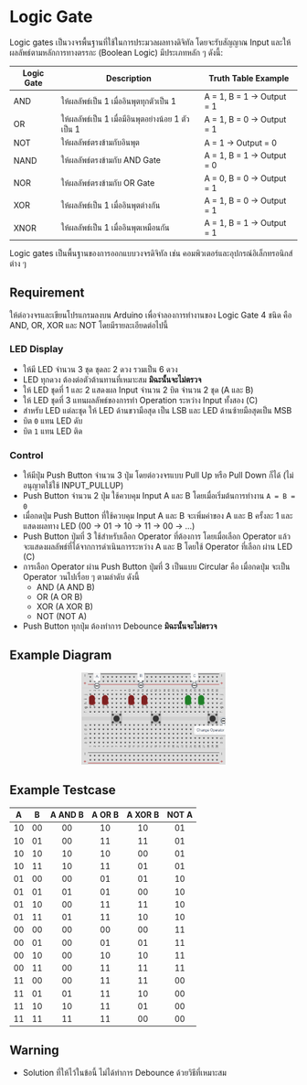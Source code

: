 # Logic Gate

Logic gates เป็นวงจรพื้นฐานที่ใช้ในการประมวลผลทางดิจิทัล โดยจะรับสัญญาณ Input และให้ผลลัพธ์ตามหลักการทางตรรกะ (Boolean Logic) มีประเภทหลัก ๆ ดังนี้:

| Logic Gate | Description                                   | Truth Table Example  |
|------------|-----------------------------------------------|--------------------------------|
| AND        | ให้ผลลัพธ์เป็น 1 เมื่ออินพุตทุกตัวเป็น 1       | A = 1, B = 1 → Output = 1      |
| OR         | ให้ผลลัพธ์เป็น 1 เมื่อมีอินพุตอย่างน้อย 1 ตัวเป็น 1 | A = 1, B = 0 → Output = 1      |
| NOT        | ให้ผลลัพธ์ตรงข้ามกับอินพุต                   | A = 1 → Output = 0             |
| NAND       | ให้ผลลัพธ์ตรงข้ามกับ AND Gate                | A = 1, B = 1 → Output = 0      |
| NOR        | ให้ผลลัพธ์ตรงข้ามกับ OR Gate                 | A = 0, B = 0 → Output = 1      |
| XOR        | ให้ผลลัพธ์เป็น 1 เมื่ออินพุตต่างกัน           | A = 1, B = 0 → Output = 1      |
| XNOR       | ให้ผลลัพธ์เป็น 1 เมื่ออินพุตเหมือนกัน        | A = 1, B = 1 → Output = 1      |

Logic gates เป็นพื้นฐานของการออกแบบวงจรดิจิทัล เช่น คอมพิวเตอร์และอุปกรณ์อิเล็กทรอนิกส์ต่าง ๆ

## Requirement

ให้ต่อวงจรและเขียนโปรแกรมลงบน Arduino เพื่อจำลองการทำงานของ Logic Gate 4 ชนิด คือ AND, OR, XOR และ NOT โดยมีรายละเอียดต่อไปนี้

### LED Display

- ให้มี LED จำนวน 3 ชุด ชุดละ 2 ดวง รวมเป็น 6 ดวง
- LED ทุกดวง ต้องต่อตัวต้านทานที่เหมาะสม **มิฉะนั้นจะไม่ตรวจ**
- ให้ LED ชุดที่ 1 และ 2 แสดงผล Input จำนวน 2 บิต จำนวน 2 ชุด (A และ B)
- ให้ LED ชุดที่ 3 แทนผลลัพธ์ของการทำ Operation ระหว่าง Input ทั้งสอง (C)
- สำหรับ LED แต่ละชุด ให้ LED ด้านขวามือสุด เป็น LSB และ LED ด้านซ้ายมือสุดเป็น MSB
- บิต `0` แทน LED ดับ
- บิต `1` แทน LED ติด

### Control

- ให้มีปุ่ม Push Button จำนวน 3 ปุ่ม โดยต่อวงจรแบบ Pull Up หรือ Pull Down ก็ได้ (ไม่อนุญาตใช้ใช้ INPUT_PULLUP)
- Push Button จำนวน 2 ปุ่ม ใช้ควบคุม Input A และ B โดยเมื่อเริ่มต้นการทำงาน `A = B = 0`
- เมื่อกดปุ่ม Push Button ที่ใช้ควบคุม Input A และ B จะเพิ่มค่าของ A และ B ครั้งละ 1 และแสดงผลทาง LED (00 -> 01 -> 10 -> 11 -> 00 -> ...)
- Push Button ปุ่มที่ 3 ใช้สำหรับเลือก Operator ที่ต้องการ โดยเมื่อเลือก Operator แล้ว จะแสดงผลลัพธ์ที่ได้จากการดำเนินการระหว่าง A และ B โดยใช้ Operator ที่เลือก ผ่าน LED (C)
- การเลือก Operator ผ่าน Push Button ปุ่มที่ 3 เป็นแบบ Circular คือ เมื่อกดปุ่ม จะเป็น Operator วนไปเรื่อย ๆ ตามลำดับ ดังนี้
  - AND (A AND B)
  - OR (A OR B)
  - XOR (A XOR B)
  - NOT (NOT A)
- Push Button ทุกปุ่ม ต้องทำการ Debounce **มิฉะนั้นจะไม่ตรวจ**

## Example Diagram
<p align="center">
<img src="./assets/problem.png" width="50%">
</p>

## Example Testcase

|  A  |  B  | A AND B | A OR B | A XOR B | NOT A |
|:---:|:---:|:-------:|:------:|:-------:|:-----:|
| 10  | 00  |   00    |   10   |   10    |  01   |
| 10  | 01  |   00    |   11   |   11    |  01   |
| 10  | 10  |   10    |   10   |   00    |  01   |
| 10  | 11  |   10    |   11   |   01    |  01   |
| 01  | 00  |   00    |   01   |   01    |  10   |
| 01  | 01  |   01    |   01   |   00    |  10   |
| 01  | 10  |   00    |   11   |   11    |  10   |
| 01  | 11  |   01    |   11   |   10    |  10   |
| 00  | 00  |   00    |   00   |   00    |  11   |
| 00  | 01  |   00    |   01   |   01    |  11   |
| 00  | 10  |   00    |   10   |   10    |  11   |
| 00  | 11  |   00    |   11   |   11    |  11   |
| 11  | 00  |   00    |   11   |   11    |  00   |
| 11  | 01  |   01    |   11   |   10    |  00   |
| 11  | 10  |   10    |   11   |   01    |  00   |
| 11  | 11  |   11    |   11   |   00    |  00   |

## Warning

- Solution ที่ให้ไว้ในข้อนี้ ไม่ได้ทำการ Debounce ด้วยวิธีที่เหมาะสม